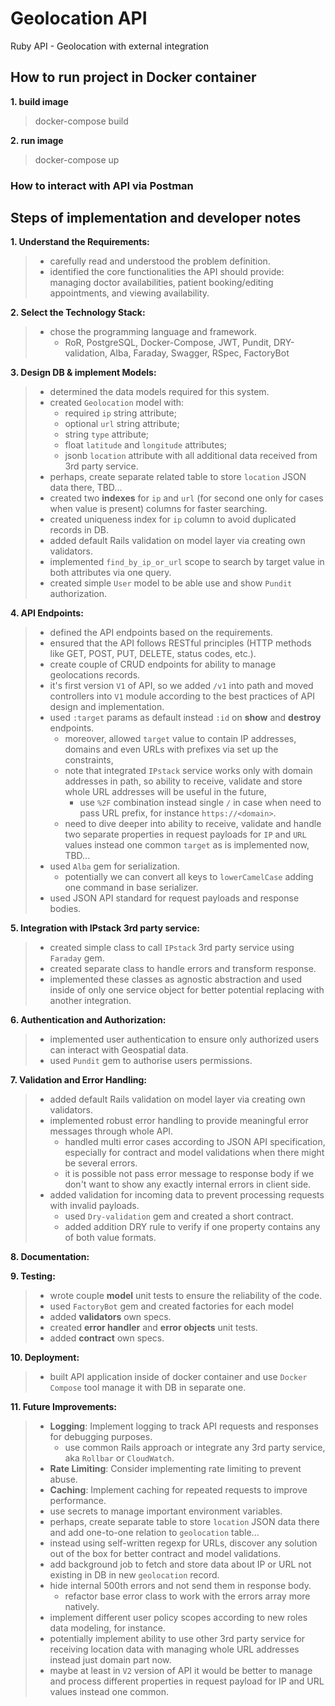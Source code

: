 # Geolocation API
Ruby API - Geolocation with external integration


## How to run project in Docker container

**1. build image**
> docker-compose build

**2. run image**
> docker-compose up


### How to interact with API via Postman

[//]: # (**1. visit deployed app on next link**)
[//]: # (> https://geospatial-app-rngt.onrender.com/)

[//]: # (**2. send request with new ticket data to the API server with JSON body that can be the same as in example**)
[//]: # (> POST https://geospatial-app-rngt.onrender.com/api/v1/tickets)

[//]: # (**3. open new ticket card on webb-app page to see all details and plotted polygons on the map**)
[//]: # (> https://geospatial-app-rngt.onrender.com/tickets/1)


## Steps of implementation and developer notes

**1. Understand the Requirements:**
> - carefully read and understood the problem definition.
> - identified the core functionalities the API should provide: managing doctor availabilities, patient booking/editing appointments, and viewing availability.

**2. Select the Technology Stack:**
> - chose the programming language and framework.
>   - RoR, PostgreSQL, Docker-Compose, JWT, Pundit, DRY-validation, Alba, Faraday, Swagger, RSpec, FactoryBot

**3. Design DB & implement Models:**
> - determined the data models required for this system.
> - created `Geolocation` model with:
>   - required `ip` string attribute;
>   - optional `url` string attribute;
>   - string `type` attribute;
>   - float `latitude` and `longitude` attributes;
>   - jsonb `location` attribute with all additional data received from 3rd party service.
> - perhaps, create separate related table to store `location` JSON data there, TBD...
> - created two **indexes** for `ip` and `url` (for second one only for cases when value is present) columns for faster searching.
> - created uniqueness index for `ip` column to avoid duplicated records in DB.
> - added default Rails validation on model layer via creating own validators.
> - implemented `find_by_ip_or_url` scope to search by target value in both attributes via one query.
> - created simple `User` model to be able use and show `Pundit` authorization.

[//]: # (> - implement main model for storing geospatial data using `postgis` gem)
[//]: # (> - design and use `Service Object` to encapsulate and manage business logic in separate abstraction)
[//]: # (>   - service objects represent a single system action such as adding a record to the database or sending an email)
[//]: # (>   - service objects should contain no reference to anything related to HTTP, such as requests or parameters)
[//]: # (> - implement `Query Object` on `show_open_slots` endpoint to handle complicated querying of records collection on index endpoint with extend filtering params and potentially ordering ones)
[//]: # (> - final DB schema with relations is next &#40;see screenshot below&#41;)
[//]: # (> - seed DB with default data)

**4. API Endpoints:**

> - defined the API endpoints based on the requirements.
> - ensured that the API follows RESTful principles (HTTP methods like GET, POST, PUT, DELETE, status codes, etc.).
> - create couple of CRUD endpoints for ability to manage geolocations records.
> - it's first version `V1` of API, so we added `/v1` into path and moved controllers into `V1` module according to the best practices of API design and implementation.
> - used `:target` params as default instead `:id` on **show** and **destroy** endpoints.
>   - moreover, allowed `target` value to contain IP addresses, domains and even URLs with prefixes via set up the constraints,
>   - note that integrated `IPstack` service works only with domain addresses in path, so ability to receive, validate and store whole URL addresses will be useful in the future,
>     - use `%2F` combination instead single `/` in case when need to pass URL prefix, for instance `https://<domain>`.
>   - need to dive deeper into ability to receive, validate and handle two separate properties in request payloads for `IP` and `URL` values instead one common `target` as is implemented now, TBD...
> - used `Alba` gem for serialization.
>   - potentially we can convert all keys to `lowerCamelCase` adding one command in base serializer.
> - used JSON API standard for request payloads and response bodies.

**5. Integration with IPstack 3rd party service:**
> - created simple class to call `IPstack` 3rd party service using `Faraday` gem.
> - created separate class to handle errors and transform response.
> - implemented these classes as agnostic abstraction and used inside of only one service object for better potential replacing with another integration.

**6. Authentication and Authorization:**
> - implemented user authentication to ensure only authorized users can interact with Geospatial data.
> - used `Pundit` gem to authorise users permissions.

[//]: # (> - use `JWT` gem to authentication users)
[//]: # (> - create simple `login` endpoint to authenticate current user by JWT)

**7. Validation and Error Handling:**
> - added default Rails validation on model layer via creating own validators.
> - implemented robust error handling to provide meaningful error messages through whole API.
>   - handled multi error cases according to JSON API specification, especially for contract and model validations when there might be several errors.
>   - it is possible not pass error message to response body if we don't want to show any exactly internal errors in client side.
> - added validation for incoming data to prevent processing requests with invalid payloads.
>   - used `Dry-validation` gem and created a short contract.
>   - added addition DRY rule to verify if one property contains any of both value formats.

**8. Documentation:**

[//]: # (> - created this README.md file that explains how to run and use the service.)
[//]: # (> - added developer notes that were written during implementation)
[//]: # (> - included Postman collection into project for sharing with other team members)
[//]: # (>   - here is short description about all created endpoints)

**9. Testing:**
> - wrote couple **model** unit tests to ensure the reliability of the code.
> - used `FactoryBot` gem and created factories for each model
> - added **validators** own specs.
> - created **error handler** and **error objects** unit tests.
> - added **contract** own specs.

[//]: # (> - cover all endpoint with own integration test using Swagger framework and generate very useful and helpful documentation)
[//]: # (>   - visit `<server>/api-docs` you can see automatically generated API documentation like on screenshot above)
[//]: # (> - use `simplecov` gem to check amount of covered code with tests)

**10. Deployment:**
> - built API application inside of docker container and use `Docker Compose` tool manage it with DB in separate one.

**11. Future Improvements:**
> - **Logging**: Implement logging to track API requests and responses for debugging purposes.
>   - use common Rails approach or integrate any 3rd party service, aka `Rollbar` or `CloudWatch`.
> - **Rate Limiting**: Consider implementing rate limiting to prevent abuse.
> - **Caching**: Implement caching for repeated requests to improve performance.
> - use secrets to manage important environment variables.
> - perhaps, create separate table to store `location` JSON data there and add one-to-one relation to `geolocation` table...
> - instead using self-written regexp for URLs, discover any solution out of the box for better contract and model validations.
> - add background job to fetch and store data about IP or URL not existing in DB in new `geolocation` record.
> - hide internal 500th errors and not send them in response body.
>   - refactor base error class to work with the errors array more natively.
> - implement different user policy scopes according to new roles data modeling, for instance.
> - potentially implement ability to use other 3rd party service for receiving location data with managing whole URL addresses instead just domain part now.
> - maybe at least in `V2` version of API it would be better to manage and process different properties in request payload for IP and URL values instead one common.
